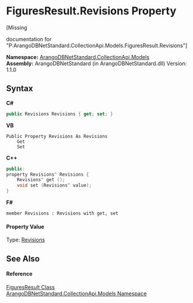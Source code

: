 # FiguresResult.Revisions Property 
 

\[Missing <summary> documentation for "P:ArangoDBNetStandard.CollectionApi.Models.FiguresResult.Revisions"\]

**Namespace:**&nbsp;<a href="eddef630-2e74-9b99-ee5b-91305adea48b">ArangoDBNetStandard.CollectionApi.Models</a><br />**Assembly:**&nbsp;ArangoDBNetStandard (in ArangoDBNetStandard.dll) Version: 1.1.0

## Syntax

**C#**<br />
``` C#
public Revisions Revisions { get; set; }
```

**VB**<br />
``` VB
Public Property Revisions As Revisions
	Get
	Set
```

**C++**<br />
``` C++
public:
property Revisions^ Revisions {
	Revisions^ get ();
	void set (Revisions^ value);
}
```

**F#**<br />
``` F#
member Revisions : Revisions with get, set

```


#### Property Value
Type: <a href="1a1db4fd-ee61-6945-0d0a-fcb51f2780c5">Revisions</a>

## See Also


#### Reference
<a href="5053bee7-1cfe-abb0-c0e1-f2f5d16ea751">FiguresResult Class</a><br /><a href="eddef630-2e74-9b99-ee5b-91305adea48b">ArangoDBNetStandard.CollectionApi.Models Namespace</a><br />
